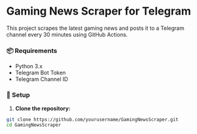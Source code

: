 # Gaming News Scraper for Telegram

This project scrapes the latest gaming news and posts it to a Telegram channel every 30 minutes using GitHub Actions.

### 📦 Requirements
- Python 3.x
- Telegram Bot Token
- Telegram Channel ID

### 🔧 Setup

1. **Clone the repository:**

```bash
git clone https://github.com/yourusername/GamingNewsScraper.git
cd GamingNewsScraper